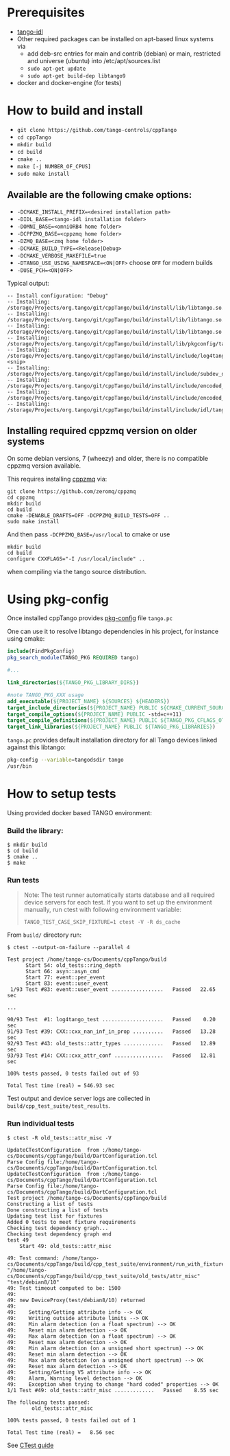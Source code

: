 # Prerequisites

* [tango-idl](https://github.com/tango-controls/tango-idl)
* Other required packages can be installed on apt-based linux systems via
  * add deb-src entries for main and contrib (debian) or main, restricted and universe (ubuntu) into /etc/apt/sources.list
  * `sudo apt-get update`
  * `sudo apt-get build-dep libtango9`
* docker and docker-engine (for tests)

# How to build and install

- `git clone https://github.com/tango-controls/cppTango`
- `cd cppTango`
- `mkdir build`
- `cd build`
- `cmake ..`
- `make [-j NUMBER_OF_CPUS]`
- `sudo make install`

## Available are the following cmake options:

- `-DCMAKE_INSTALL_PREFIX=<desired installation path>`
- `-DIDL_BASE=<tango-idl installation folder>`
- `-DOMNI_BASE=<omniORB4 home folder>`
- `-DCPPZMQ_BASE=<cppzmq home folder>`
- `-DZMQ_BASE=<zmq home folder>`
- `-DCMAKE_BUILD_TYPE=<Release|Debug>`
- `-DCMAKE_VERBOSE_MAKEFILE=true`
- `-DTANGO_USE_USING_NAMESPACE=<ON|OFF>` choose `OFF` for modern builds
- `-DUSE_PCH=<ON|OFF>`

Typical output:

```
-- Install configuration: "Debug"
-- Installing: /storage/Projects/org.tango/git/cppTango/build/install/lib/libtango.so.9.2.5
-- Installing: /storage/Projects/org.tango/git/cppTango/build/install/lib/libtango.so.9
-- Installing: /storage/Projects/org.tango/git/cppTango/build/install/lib/libtango.so
-- Installing: /storage/Projects/org.tango/git/cppTango/build/install/lib/pkgconfig/tango.pc
-- Installing: /storage/Projects/org.tango/git/cppTango/build/install/include/log4tango/Appender.hh
<snip>
-- Installing: /storage/Projects/org.tango/git/cppTango/build/install/include/subdev_diag.h
-- Installing: /storage/Projects/org.tango/git/cppTango/build/install/include/encoded_attribute.h
-- Installing: /storage/Projects/org.tango/git/cppTango/build/install/include/encoded_format.h
-- Installing: /storage/Projects/org.tango/git/cppTango/build/install/include/idl/tango.h
```

## Installing required cppzmq version on older systems

On some debian versions, 7 (wheezy) and older, there is no compatible cppzmq version available.

This requires installing [cppzmq](https://github.com/zeromq/cppzmq) via:

```
git clone https://github.com/zeromq/cppzmq
cd cppzmq
mkdir build
cd build
cmake -DENABLE_DRAFTS=OFF -DCPPZMQ_BUILD_TESTS=OFF ..
sudo make install
```

And then pass `-DCPPZMQ_BASE=/usr/local` to cmake or use

```
mkdir build
cd build
configure CXXFLAGS="-I /usr/local/include" ..
```

when compiling via the tango source distribution.

# Using pkg-config

Once installed cppTango provides [pkg-config](https://en.wikipedia.org/wiki/Pkg-config) file `tango.pc`

One can use it to resolve libtango dependencies in his project, for instance using cmake:

```cmake
include(FindPkgConfig)
pkg_search_module(TANGO_PKG REQUIRED tango)

#...

link_directories(${TANGO_PKG_LIBRARY_DIRS})

#note TANGO_PKG_XXX usage
add_executable(${PROJECT_NAME} ${SOURCES} ${HEADERS})
target_include_directories(${PROJECT_NAME} PUBLIC ${CMAKE_CURRENT_SOURCE_DIR} ${TANGO_PKG_INCLUDE_DIRS})
target_compile_options(${PROJECT_NAME} PUBLIC -std=c++11)
target_compile_definitions(${PROJECT_NAME} PUBLIC ${TANGO_PKG_CFLAGS_OTHER})
target_link_libraries(${PROJECT_NAME} PUBLIC ${TANGO_PKG_LIBRARIES})
```

`tango.pc` provides default installation directory for all Tango devices linked against this libtango:

```bash
pkg-config --variable=tangodsdir tango
/usr/bin
```

# How to setup tests

Using provided docker based TANGO environment:

### Build the library:

```
$ mkdir build
$ cd build
$ cmake ..
$ make
```

### Run tests

> Note: The test runner automatically starts database and all required
> device servers for each test. If you want to set up the environment
> manually, run ctest with following environment variable:
>
> `TANGO_TEST_CASE_SKIP_FIXTURE=1 ctest -V -R ds_cache`

From `build/` directory run:

```
$ ctest --output-on-failure --parallel 4

Test project /home/tango-cs/Documents/cppTango/build
      Start 54: old_tests::ring_depth
      Start 66: asyn::asyn_cmd
      Start 77: event::per_event
      Start 83: event::user_event
 1/93 Test #83: event::user_event .................   Passed   22.65 sec

...

90/93 Test  #1: log4tango_test ....................   Passed    0.20 sec
91/93 Test #39: CXX::cxx_nan_inf_in_prop ..........   Passed   13.28 sec
92/93 Test #43: old_tests::attr_types .............   Passed   12.89 sec
93/93 Test #14: CXX::cxx_attr_conf ................   Passed   12.81 sec

100% tests passed, 0 tests failed out of 93

Total Test time (real) = 546.93 sec
```

Test output and device server logs are collected in `build/cpp_test_suite/test_results`.

### Run individual tests

```
$ ctest -R old_tests::attr_misc -V

UpdateCTestConfiguration  from :/home/tango-cs/Documents/cppTango/build/DartConfiguration.tcl
Parse Config file:/home/tango-cs/Documents/cppTango/build/DartConfiguration.tcl
UpdateCTestConfiguration  from :/home/tango-cs/Documents/cppTango/build/DartConfiguration.tcl
Parse Config file:/home/tango-cs/Documents/cppTango/build/DartConfiguration.tcl
Test project /home/tango-cs/Documents/cppTango/build
Constructing a list of tests
Done constructing a list of tests
Updating test list for fixtures
Added 0 tests to meet fixture requirements
Checking test dependency graph...
Checking test dependency graph end
test 49
    Start 49: old_tests::attr_misc

49: Test command: /home/tango-cs/Documents/cppTango/build/cpp_test_suite/environment/run_with_fixture.sh "/home/tango-cs/Documents/cppTango/build/cpp_test_suite/old_tests/attr_misc" "test/debian8/10"
49: Test timeout computed to be: 1500
49:
49: new DeviceProxy(test/debian8/10) returned
49:
49:    Setting/Getting attribute info --> OK
49:    Writing outside attribute limits --> OK
49:    Min alarm detection (on a float spectrum) --> OK
49:    Reset min alarm detection --> OK
49:    Max alarm detection (on a float spectrum) --> OK
49:    Reset max alarm detection --> OK
49:    Min alarm detection (on a unsigned short spectrum) --> OK
49:    Reset min alarm detection --> OK
49:    Max alarm detection (on a unsigned short spectrum) --> OK
49:    Reset max alarm detection --> OK
49:    Setting/Getting V5 attribute info --> OK
49:    Alarm, Warning level detection --> OK
49:    Exception when trying to change "hard coded" properties --> OK
1/1 Test #49: old_tests::attr_misc .............   Passed    8.55 sec

The following tests passed:
        old_tests::attr_misc

100% tests passed, 0 tests failed out of 1

Total Test time (real) =   8.56 sec
```

See [CTest guide](https://cmake.org/Wiki/CMake/Testing_With_CTest)
